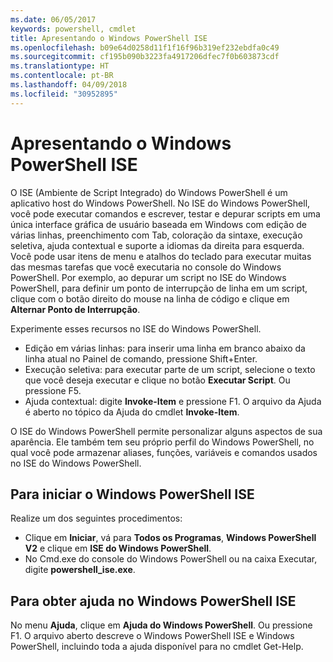 ```yaml
---
ms.date: 06/05/2017
keywords: powershell, cmdlet
title: Apresentando o Windows PowerShell ISE
ms.openlocfilehash: b09e64d0258d11f1f16f96b319ef232ebdfa0c49
ms.sourcegitcommit: cf195b090b3223fa4917206dfec7f0b603873cdf
ms.translationtype: HT
ms.contentlocale: pt-BR
ms.lasthandoff: 04/09/2018
ms.locfileid: "30952895"
---
```

# <a name="introducing-the-windows-powershell-ise"></a>Apresentando o Windows PowerShell ISE

O ISE (Ambiente de Script Integrado) do Windows PowerShell é um aplicativo host do Windows PowerShell. No ISE do Windows PowerShell, você pode executar comandos e escrever, testar e depurar scripts em uma única interface gráfica de usuário baseada em Windows com edição de várias linhas, preenchimento com Tab, coloração da sintaxe, execução seletiva, ajuda contextual e suporte a idiomas da direita para esquerda. Você pode usar itens de menu e atalhos do teclado para executar muitas das mesmas tarefas que você executaria no console do Windows PowerShell. Por exemplo, ao depurar um script no ISE do Windows PowerShell, para definir um ponto de interrupção de linha em um script, clique com o botão direito do mouse na linha de código e clique em **Alternar Ponto de Interrupção**.

Experimente esses recursos no ISE do Windows PowerShell.

- Edição em várias linhas: para inserir uma linha em branco abaixo da linha atual no Painel de comando, pressione Shift+Enter.
- Execução seletiva: para executar parte de um script, selecione o texto que você deseja executar e clique no botão **Executar Script**. Ou pressione F5.
- Ajuda contextual: digite **Invoke-Item** e pressione F1. O arquivo da Ajuda é aberto no tópico da Ajuda do cmdlet **Invoke-Item**.

O ISE do Windows PowerShell permite personalizar alguns aspectos de sua aparência. Ele também tem seu próprio perfil do Windows PowerShell, no qual você pode armazenar aliases, funções, variáveis e comandos usados no ISE do Windows PowerShell.

## <a name="to-start-the-windows-powershell-ise"></a>Para iniciar o Windows PowerShell ISE

Realize um dos seguintes procedimentos:

- Clique em **Iniciar**, vá para **Todos os Programas**, **Windows PowerShell V2** e clique em **ISE do Windows PowerShell**.
- No Cmd.exe do console do Windows PowerShell ou na caixa Executar, digite **powershell_ise.exe**.

## <a name="to-get-help-in-the-windows-powershell-ise"></a>Para obter ajuda no Windows PowerShell ISE

No menu **Ajuda**, clique em **Ajuda do Windows PowerShell**. Ou pressione F1. O arquivo aberto descreve o Windows PowerShell ISE e Windows PowerShell, incluindo toda a ajuda disponível para no cmdlet Get-Help.